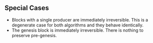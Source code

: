 ## Special Cases

- Blocks with a single producer are immediately irreversible. This is a degenerate case for both algorithms and they behave identically.
- The genesis block is immediately irreversible. There is nothing to preserve pre-genesis.